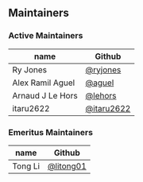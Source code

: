 ## Maintainers

### Active Maintainers
| name              | Github    | 
|-----|-----------|
| Ry Jones        | [@ryjones](https://github.com/ryjones) |
| Alex Ramil Aguel | [@aguel](https://github.com/aguel)  |
| Arnaud J Le Hors  | [@lehors](https://github.com/lehors)  | 
| itaru2622  | [@itaru2622](https://github.com/itaru2622)  | 

### Emeritus Maintainers
| name              | Github    | 
|-----|-----------|
| Tong Li       | [@litong01](https://github.com/litong01) |
